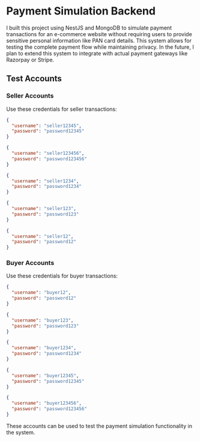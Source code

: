 # Payment Simulation Backend

I built this project using NestJS and MongoDB to simulate payment transactions for an e-commerce website without requiring users to provide sensitive personal information like PAN card details. This system allows for testing the complete payment flow while maintaining privacy. In the future, I plan to extend this system to integrate with actual payment gateways like Razorpay or Stripe.

## Test Accounts

### Seller Accounts
Use these credentials for seller transactions:

```json
{
  "username": "seller12345",
  "password": "password12345"
}

{
  "username": "seller123456",
  "password": "password123456"
}

{
  "username": "seller1234",
  "password": "password1234"
}

{
  "username": "seller123",
  "password": "password123"
}

{
  "username": "seller12",
  "password": "password12"
}
```

### Buyer Accounts
Use these credentials for buyer transactions:

```json
{
  "username": "buyer12",
  "password": "password12"
}

{
  "username": "buyer123",
  "password": "password123"
}

{
  "username": "buyer1234",
  "password": "password1234"
}

{
  "username": "buyer12345",
  "password": "password12345"
}

{
  "username": "buyer123456",
  "password": "password123456"
}
```

These accounts can be used to test the payment simulation functionality in the system.